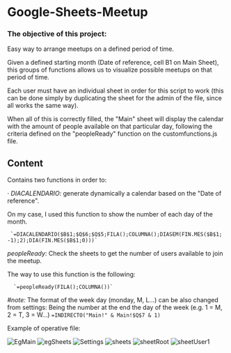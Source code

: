 # Google-Sheets-Meetup

### The objective of this project:
Easy way to arrange meetups on a defined period of time.

Given a defined starting month (Date of reference, cell B1 on Main Sheet), this groups of functions allows us to visualize possible meetups on that period of time.

Each user must have an individual sheet in order for this script to work (this can be done simply by duplicating the sheet for the admin of the file, since all works the same way).


When all of this is correctly filled, the "Main" sheet will display the calendar with the amount of people available on that particular day, following the criteria defined on the "peopleReady" function on the customfunctions.js file.



## Content
Contains two functions in order to:

*· DIACALENDARIO*: generate dynamically a calendar based on the "Date of reference".

   On my case, I used this function to show the number of each day of the month.

     `=DIACALENDARIO($B$1;$Q$6;$Q$5;FILA();COLUMNA();DIASEM(FIN.MES($B$1; -1);2);DIA(FIN.MES($B$1;0)))`

*peopleReady*: Check the sheets to get the number of users available to join the meetup.
   
   The way to use this function is the following:
      
      `=peopleReady(FILA();COLUMNA())`
      
*#note:*
   The format of the week day (monday, M, L...) can be also changed from settings:
   Being the number at the end the day of the week (e.g. 1 = M, 2 = T, 3 = W...)
      `=INDIRECTO("Main!" & Main!$Q$7 & 1)`


Example of operative file:

![EgMain](https://github.com/Jkutkut/Google-Sheets-Meetup/blob/master/resources/MeetupEgMain.png)
![egSheets](https://github.com/Jkutkut/Google-Sheets-Meetup/)
![Settings](https://github.com/Jkutkut/Google-Sheets-Meetup/Google_sheet_settings.png)
![sheets](https://github.com/Jkutkut/Google-Sheets-Meetup/Google_sheet_demo_sheets.png)
![sheetRoot](https://github.com/Jkutkut/Google-Sheets-Meetup/Google_sheet_demoRoot.png)
![sheetUser1](https://github.com/Jkutkut/Google-Sheets-Meetup/Google_sheet_demoUser1.png)

